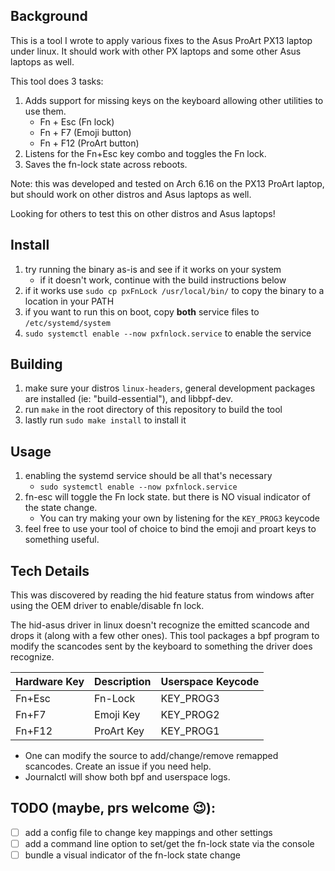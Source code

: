 ## Background
This is a tool I wrote to apply various fixes to the Asus ProArt PX13 laptop under linux.  It should work with other PX laptops and some other Asus laptops as well.

This tool does 3 tasks:
1. Adds support for missing keys on the keyboard allowing other utilities to use them.
    * Fn + Esc (Fn lock)
    * Fn + F7 (Emoji button)
    * Fn + F12 (ProArt button)
2. Listens for the Fn+Esc key combo and toggles the Fn lock.
3. Saves the fn-lock state across reboots.

Note: this was developed and tested on Arch 6.16 on the PX13 ProArt laptop, but should work on other distros and Asus laptops as well.

Looking for others to test this on other distros and Asus laptops!
## Install
1. try running the binary as-is and see if it works on your system
   * if it doesn't work, continue with the build instructions below
2. if it works use `sudo cp pxFnLock /usr/local/bin/` to copy the binary to a location in your PATH
3. if you want to run this on boot, copy **both** service files to `/etc/systemd/system`
4. `sudo systemctl enable --now pxfnlock.service` to enable the service

## Building
1. make sure your distros `linux-headers`, general development packages are installed (ie: "build-essential"), and libbpf-dev.
2. run `make` in the root directory of this repository to build the tool
3. lastly run `sudo make install` to install it

## Usage
1. enabling the systemd service should be all that's necessary
   * `sudo systemctl enable --now pxfnlock.service`
2. fn-esc will toggle the Fn lock state.  but there is NO visual indicator of the state change.
   * You can try making your own by listening for the `KEY_PROG3` keycode
3. feel free to use your tool of choice to bind the emoji and proart keys to something useful.

## Tech Details
This was discovered by reading the hid feature status from windows after using the OEM driver to enable/disable fn lock.

The hid-asus driver in linux doesn't recognize the emitted scancode and
drops it (along with a few other ones). This tool packages a bpf program to modify the scancodes sent by the keyboard to something the driver does recognize. 

| Hardware Key | Description | Userspace Keycode |
|--------------|-------------|-------------------|
| Fn+Esc       | Fn-Lock     | KEY_PROG3         |
| Fn+F7        | Emoji Key   | KEY_PROG2         |
| Fn+F12       | ProArt Key  | KEY_PROG1         |

* One can modify the source to add/change/remove remapped scancodes. Create an issue if you need help.
* Journalctl will show both bpf and userspace logs.

## TODO (maybe, prs welcome 😉):
- [ ] add a config file to change key mappings and other settings
- [ ] add a command line option to set/get the fn-lock state via the console
- [ ] bundle a visual indicator of the fn-lock state change
